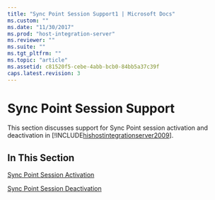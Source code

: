 ```yaml
---
title: "Sync Point Session Support1 | Microsoft Docs"
ms.custom: ""
ms.date: "11/30/2017"
ms.prod: "host-integration-server"
ms.reviewer: ""
ms.suite: ""
ms.tgt_pltfrm: ""
ms.topic: "article"
ms.assetid: c81520f5-cebe-4abb-bcb0-84bb5a37c39f
caps.latest.revision: 3
---
```

# Sync Point Session Support
This section discusses support for Sync Point session activation and deactivation in [!INCLUDE[hishostintegrationserver2009](../includes/hishostintegrationserver2009-md.md)].  
  
## In This Section  
 [Sync Point Session Activation](../core/sync-point-session-activation1.md)  
  
 [Sync Point Session Deactivation](../core/sync-point-session-deactivation2.md)
